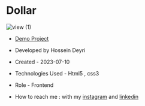 # Dollar

![view (1)](https://github.com/hossein-deyri/Dollar-trick/assets/136192436/bf4ba248-6e97-4b1c-bff0-1570f4c125aa)

- [Demo Project](https://hossein-deyri.github.io/First-Project/)

- Developed by Hossein Deyri

- Created - 2023-07-10

- Technologies Used - Html5 , css3 

- Role - Frontend

- How to reach me : with my [instagram](https://www.instagram.com/hossein.deyri_web) and [linkedin](https://www.linkedin.com/in/hossein-deyri)
